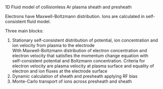 1D Fluid model of collisionless Ar plasma sheath and presheath

Electrons have Maxwell-Boltzmann distribution. Ions are calculated in self-consistent fluid model.

Three main blocks:
1. Stationary self-consistent distribution of potential, ion concentration and ion velocity from plasma to the electrode
\
With Maxwell-Boltzmann distribution of electron concentration and electron velocity that satisfies the momentum change equation with self-consistent potential and Boltzmann concentration. Criteria for electron velocity are plasma velocity at plasma surface and equality of electron and ion fluxes at the electrode surface
2. Dynamic calculation of sheath and presheath applying RF bias
3. Monte-Carlo transport of ions across presheath and sheath

